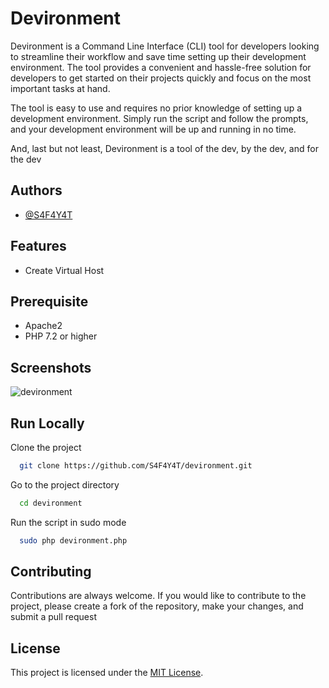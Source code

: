 
# Devironment

Devironment is a Command Line Interface (CLI) tool for developers looking to streamline their workflow and save time setting up their development environment.
The tool provides a convenient and hassle-free solution for developers to get started on their projects quickly and focus on the most important tasks at hand.

The tool is easy to use and requires no prior knowledge of setting up a development environment. Simply run the script and follow the prompts, and your development environment will be up and running in no time.

And, last but not least, Devironment is a tool of the dev, by the dev, and for the dev


## Authors

- [@S4F4Y4T](https://www.github.com/S4F4Y4T)


## Features

- Create Virtual Host


## Prerequisite

- Apache2
- PHP 7.2 or higher
## Screenshots

![devironment](https://user-images.githubusercontent.com/46479689/218276746-46d16fa1-0d13-4deb-b50d-eae6b72affd6.png)
## Run Locally

Clone the project

```bash
  git clone https://github.com/S4F4Y4T/devironment.git
```

Go to the project directory

```bash
  cd devironment
```

Run the script in sudo mode

```bash
  sudo php devironment.php
```


## Contributing

Contributions are always welcome. If you would like to contribute to the project, please create a fork of the repository, make your changes, and submit a pull request


## License

This project is licensed under the [MIT License](LICENSE).



